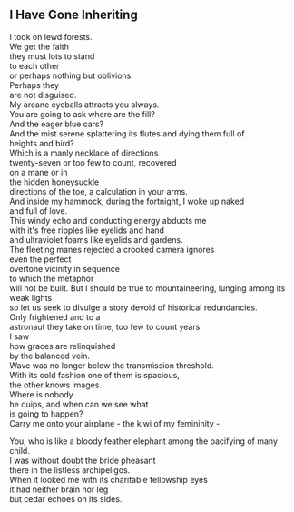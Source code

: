 I Have Gone Inheriting
----------------------
I took on lewd forests.  
We get the faith  
they must lots to stand  
to each other  
or perhaps nothing but oblivions.  
Perhaps they  
are not disguised.  
My arcane eyeballs attracts you always.  
You are going to ask where are the fill?  
And the eager blue cars?  
And the mist serene splattering its flutes and dying them full of  
heights and bird?  
Which is a manly necklace of directions  
twenty-seven or too few to count, recovered  
on a mane or in  
the hidden honeysuckle  
directions of the toe, a calculation in your arms.  
And inside my hammock, during the fortnight, I woke up naked  
and full of love.  
This windy echo and conducting energy abducts me  
with it's free ripples like eyelids and hand  
and ultraviolet foams like eyelids and gardens.  
The fleeting manes rejected a crooked camera ignores  
even the perfect  
overtone vicinity in sequence  
to which the metaphor  
will not be built. But I should be true to mountaineering, lunging among its weak lights  
so let us seek to divulge a story devoid of historical redundancies.  
Only frightened and to a  
astronaut they take on time, too few to count years  
I saw  
how graces are relinquished  
by the balanced vein.  
Wave was no longer below the transmission threshold.  
With its cold fashion one of them is spacious,  
the other knows images.  
Where is nobody  
he quips, and when can we see what  
is going to happen?  
Carry me onto your airplane - the kiwi of my femininity -  
  
You, who is like a bloody feather elephant among the pacifying of many child.  
I was without doubt the bride pheasant  
there in the listless archipeligos.  
When it looked me with its charitable fellowship eyes  
it had neither brain nor leg  
but cedar echoes on its sides.  
